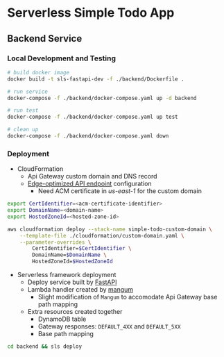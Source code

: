 # Serverless Simple Todo App

## Backend Service

### Local Development and Testing

```bash
# build docker image
docker build -t sls-fastapi-dev -f ./backend/Dockerfile .

# run service
docker-compose -f ./backend/docker-compose.yaml up -d backend

# run test
docker-compose -f ./backend/docker-compose.yaml up test

# clean up
docker-compose -f ./backend/docker-compose.yaml down
```

### Deployment

* CloudFormation
    * Api Gateway custom domain and DNS record
    * [Edge-optimized API endpoint](https://docs.aws.amazon.com/apigateway/latest/developerguide/api-gateway-basic-concept.html#apigateway-definition-edge-optimized-api-endpoint) configuration
        * Need ACM certificate in _us-east-1_ for the custom domain 

```bash
export CertIdentifier=<acm-certificate-identifier>
export DomainName=<domain-name>
export HostedZoneId=<hosted-zone-id> 

aws cloudformation deploy --stack-name simple-todo-custom-domain \
    --template-file ./cloudformation/custom-domain.yaml \
    --parameter-overrides \
        CertIdentifier=$CertIdentifier \
        DomainName=$DomainName \
        HostedZoneId=$HostedZoneId
```

* Serverless framework deployment
    * Deploy service built by [FastAPI](https://fastapi.tiangolo.com/)
    * Lambda handler created by [mangum](https://github.com/erm/mangum)
        * Slight modification of `Mangum` to accomodate Api Gateway base path mapping
    * Extra resources created together
        * DynamoDB table
        * Gateway responses: `DEFAULT_4XX` and `DEFAULT_5XX`
        * Base path mapping

```bash
cd backend && sls deploy
```
